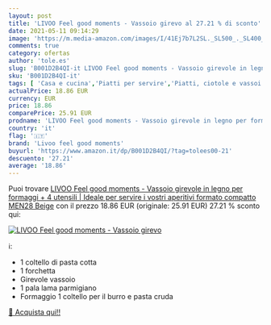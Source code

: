 ```yaml
---
layout: post
title: 'LIVOO Feel good moments - Vassoio girevo al 27.21 % di sconto'
date: 2021-05-11 09:14:29
image: 'https://m.media-amazon.com/images/I/41Ej7b7L2SL._SL500_._SL400_.jpg'
comments: true
category: ofertas
author: 'tole.es'
slug: 'B001D2B4QI-it LIVOO Feel good moments - Vassoio girevole in legno per...'
sku: 'B001D2B4QI-it'
tags: [ 'Casa e cucina','Piatti per servire','Piatti, ciotole e vassoi','Stoviglie','Vassoi','Vassoi per formaggio','livoo feel good moments', ]
actualPrice: 18.86 EUR
currency: EUR
price: 18.86
comparePrice: 25.91 EUR
prodname: 'LIVOO Feel good moments - Vassoio girevole in legno per formaggi + 4 utensili | Ideale per servire i vostri aperitivi  formato compatto MEN28 Beige'
country: 'it'
flag: '🇮🇹'
brand: 'Livoo feel good moments'
buyurl: 'https://www.amazon.it/dp/B001D2B4QI/?tag=tolees00-21'
descuento: '27.21'
average: '18.86'
---
```


Puoi trovare [LIVOO Feel good moments - Vassoio girevole in legno per formaggi + 4 utensili | Ideale per servire i vostri aperitivi  formato compatto MEN28 Beige](https://www.amazon.it/dp/B001D2B4QI/?tag=tolees00-21) con il prezzo 18.86 EUR (originale: 25.91 EUR) 27.21 % sconto qui:

[![LIVOO Feel good moments - Vassoio girevo](https://m.media-amazon.com/images/I/41Ej7b7L2SL._SL500_._SL400_.jpg)](https://www.amazon.it/dp/B001D2B4QI/?tag=tolees00-21)

ℹ️:

- 1 coltello di pasta cotta
- 1 forchetta
- Girevole vassoio
- 1 pala lama parmigiano
- Formaggio 1 coltello per il burro e pasta cruda

[🛒 Acquista qui!!](https://www.amazon.it/dp/B001D2B4QI/?tag=tolees00-21)
